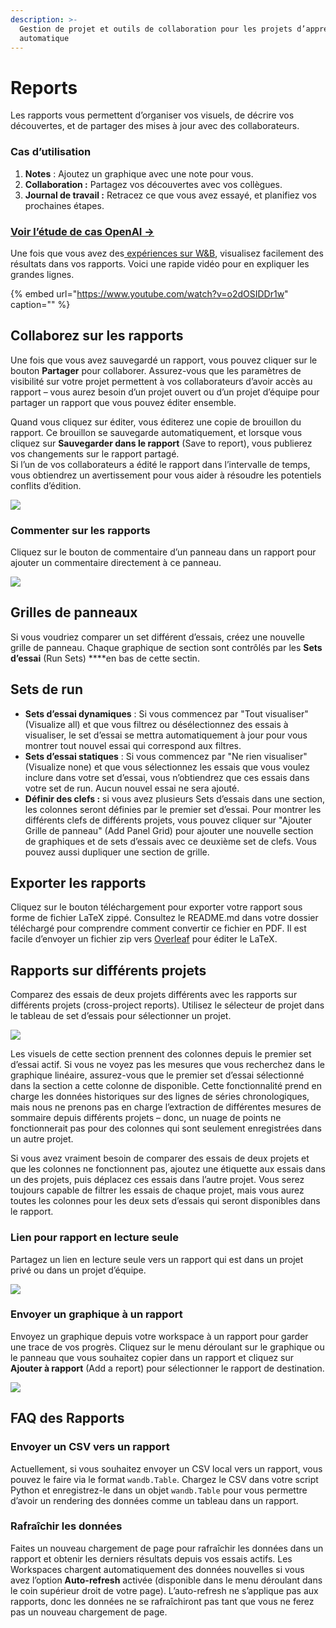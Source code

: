 ```yaml
---
description: >-
  Gestion de projet et outils de collaboration pour les projets d’apprentissage
  automatique
---
```


# Reports

Les rapports vous permettent d’organiser vos visuels, de décrire vos découvertes, et de partager des mises à jour avec des collaborateurs.

### Cas d’utilisation

1.  **Notes** : Ajoutez un graphique avec une note pour vous.
2. **Collaboration :** Partagez vos découvertes avec vos collègues.
3. **Journal de travail :** Retracez ce que vous avez essayé, et planifiez vos prochaines étapes.

###  ​[Voir l’étude de cas OpenAI →](https://bit.ly/wandb-learning-dexterity)​

Une fois que vous avez des[ expériences sur W&B](https://app.gitbook.com/@weights-and-biases/s/docs/~/drafts/-MSS0wIG8p8DoTkCvnaD/v/francais/quickstart), visualisez facilement des résultats dans vos rapports. Voici une rapide vidéo pour en expliquer les grandes lignes.

{% embed url="https://www.youtube.com/watch?v=o2dOSIDDr1w" caption="" %}

## Collaborez sur les rapports

Une fois que vous avez sauvegardé un rapport, vous pouvez cliquer sur le bouton **Partager** pour collaborer. Assurez-vous que les paramètres de visibilité sur votre projet permettent à vos collaborateurs d’avoir accès au rapport – vous aurez besoin d’un projet ouvert ou d’un projet d’équipe pour partager un rapport que vous pouvez éditer ensemble.

 Quand vous cliquez sur éditer, vous éditerez une copie de brouillon du rapport. Ce brouillon se sauvegarde automatiquement, et lorsque vous cliquez sur **Sauvegarder dans le rapport** \(Save to report\), vous publierez vos changements sur le rapport partagé.  
Si l’un de vos collaborateurs a édité le rapport dans l’intervalle de temps, vous obtiendrez un avertissement pour vous aider à résoudre les potentiels conflits d’édition.

![](.gitbook/assets/collaborative-reports.gif)



### Commenter sur les rapports

Cliquez sur le bouton de commentaire d’un panneau dans un rapport pour ajouter un commentaire directement à ce panneau.

![](.gitbook/assets/demo-comment-on-panels-in-reports.gif)

## Grilles de panneaux

 Si vous voudriez comparer un set différent d’essais, créez une nouvelle grille de panneau. Chaque graphique de section sont contrôlés par les **Sets d’essai** \(Run Sets\) ****en bas de cette sectin.

## Sets de run

*  **Sets d’essai dynamiques** : Si vous commencez par "Tout visualiser" \(Visualize all\) et que vous filtrez ou désélectionnez des essais à visualiser, le set d’essai se mettra automatiquement à jour pour vous montrer tout nouvel essai qui correspond aux filtres.
* **Sets d’essai statiques** : Si vous commencez par "Ne rien visualiser" \(Visualize none\) et que vous sélectionnez les essais que vous voulez inclure dans votre set d’essai, vous n’obtiendrez que ces essais dans votre set de run. Aucun nouvel essai ne sera ajouté.
* **Définir des clefs :** si vous avez plusieurs Sets d’essais dans une section, les colonnes seront définies par le premier set d’essai. Pour montrer les différents clefs de différents projets, vous pouvez cliquer sur "Ajouter Grille de panneau" \(Add Panel Grid\) pour ajouter une nouvelle section de graphiques et de sets d’essais avec ce deuxième set de clefs. Vous pouvez aussi dupliquer une section de grille.

## Exporter les rapports

Cliquez sur le bouton téléchargement pour exporter votre rapport sous forme de fichier LaTeX zippé. Consultez le README.md dans votre dossier téléchargé pour comprendre comment convertir ce fichier en PDF. Il est facile d’envoyer un fichier zip vers [Overleaf](https://www.overleaf.com/) pour éditer le LaTeX.

## Rapports sur différents projets

Comparez des essais de deux projets différents avec les rapports sur différents projets \(cross-project reports\). Utilisez le sélecteur de projet dans le tableau de set d’essais pour sélectionner un projet.

![](.gitbook/assets/how-to-pick-a-different-project-to-draw-runs-from.gif)

Les visuels de cette section prennent des colonnes depuis le premier set d’essai actif. Si vous ne voyez pas les mesures que vous recherchez dans le graphique linéaire, assurez-vous que le premier set d’essai sélectionné dans la section a cette colonne de disponible. Cette fonctionnalité prend en charge les données historiques sur des lignes de séries chronologiques, mais nous ne prenons pas en charge l’extraction de différentes mesures de sommaire depuis différents projets – donc, un nuage de points ne fonctionnerait pas pour des colonnes qui sont seulement enregistrées dans un autre projet.

Si vous avez vraiment besoin de comparer des essais de deux projets et que les colonnes ne fonctionnent pas, ajoutez une étiquette aux essais dans un des projets, puis déplacez ces essais dans l’autre projet. Vous serez toujours capable de filtrer les essais de chaque projet, mais vous aurez toutes les colonnes pour les deux sets d’essais qui seront disponibles dans le rapport.

### Lien pour rapport en lecture seule

 Partagez un lien en lecture seule vers un rapport qui est dans un projet privé ou dans un projet d’équipe.

![](.gitbook/assets/share-view-only-link.gif)

###  Envoyer un graphique à un rapport

Envoyez un graphique depuis votre workspace à un rapport pour garder une trace de vos progrès. Cliquez sur le menu déroulant sur le graphique ou le panneau que vous souhaitez copier dans un rapport et cliquez sur **Ajouter à rapport** \(Add a report\) pour sélectionner le rapport de destination.

![](.gitbook/assets/demo-export-to-existing-report%20%281%29%20%282%29%20%283%29%20%283%29%20%283%29%20%283%29%20%281%29.gif)

##  FAQ des Rapports

### Envoyer un CSV vers un rapport

 Actuellement, si vous souhaitez envoyer un CSV local vers un rapport, vous pouvez le faire via le format `wandb.Table`. Chargez le CSV dans votre script Python et enregistrez-le dans un objet `wandb.Table` pour vous permettre d’avoir un rendering des données comme un tableau dans un rapport.

###  Rafraîchir les données

 Faites un nouveau chargement de page pour rafraîchir les données dans un rapport et obtenir les derniers résultats depuis vos essais actifs. Les Workspaces chargent automatiquement des données nouvelles si vous avez l’option **Auto-refresh** activée \(disponible dans le menu déroulant dans le coin supérieur droit de votre page\). L’auto-refresh ne s’applique pas aux rapports, donc les données ne se rafraîchiront pas tant que vous ne ferez pas un nouveau chargement de page.

